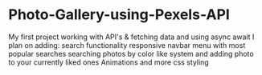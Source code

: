 # Photo-Gallery-using-Pexels-API
My first project working with API's & fetching data and using async await
I plan on adding: 
search functionality
responsive navbar menu with most popular searches 
searching photos by color 
like system and adding photo to your currently liked ones
Animations and more css styling
